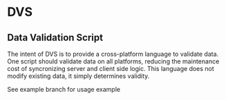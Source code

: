 # DVS
## Data Validation Script
The intent of DVS is to provide a cross-platform language to validate data.
One script should validate data on all platforms, reducing the maintenance cost of syncronizing server and client side logic.
This language does not modify existing data, it simply determines validity.

See example branch for usage example
